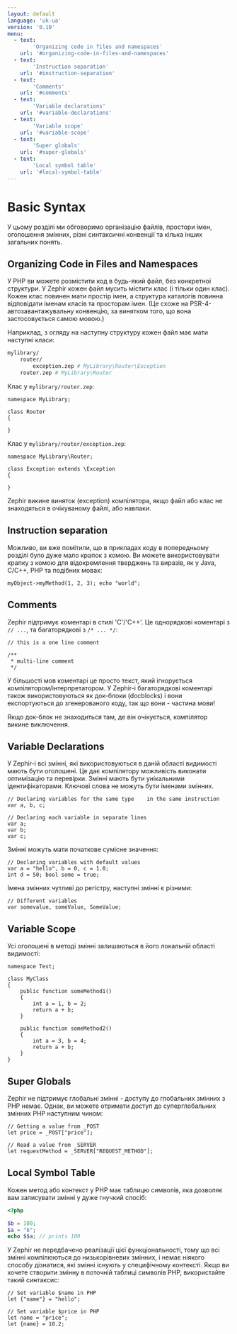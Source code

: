 ```yaml
---
layout: default
language: 'uk-ua'
version: '0.10'
menu:
  - text:
        'Organizing code in files and namespaces'
    url: '#organizing-code-in-files-and-namespaces'
  - text:
        'Instruction separation'
    url: '#instruction-separation'
  - text:
        'Comments'
    url: '#comments'
  - text:
        'Variable declarations'
    url: '#variable-declarations'
  - text:
        'Variable scope'
    url: '#variable-scope'
  - text:
        'Super globals'
    url: '#super-globals'
  - text:
        'Local symbol table'
    url: '#local-symbol-table'
---
```

# Basic Syntax

У цьому розділі ми обговоримо організацію файлів, простори імен, оголошення змінних, різні синтаксичні конвенції та кілька інших загальних понять.

<a name='organizing-code-in-files-and-namespaces'></a>

## Organizing Code in Files and Namespaces

У PHP ви можете розмістити код в будь-який файл, без конкретної структури. У Zephir кожен файл мусить містити клас (і тільки один клас). Кожен клас повинен мати простір імен, а структура каталогів повинна відповідати іменам класів та просторам імен. (Це схоже на PSR-4-автозавантажувальну конвенцію, за винятком того, що вона застосовується самою мовою.)

Наприклад, з огляду на наступну структуру кожен файл має мати наступні класи:

```bash
mylibrary/
    router/
        exception.zep # MyLibrary\Router\Exception
    router.zep # MyLibrary\Router
```

Клас у `mylibrary/router.zep`:

```zephir
namespace MyLibrary;

class Router
{

}
```

Клас у `mylibrary/router/exception.zep`:

```zephir
namespace MyLibrary\Router;

class Exception extends \Exception
{

}
```

Zephir викине виняток (exception) компілятора, якщо файл або клас не знаходяться в очікуваному файлі, або навпаки.

<a name='instruction-separation'></a>

## Instruction separation

Можливо, ви вже помітили, що в прикладах коду в попередньому розділі було дуже мало крапок з комою. Ви можете використовувати крапку з комою для відокремлення тверджень та виразів, як у Java, C/C++, PHP та подібних мовах:

```zephir
myObject->myMethod(1, 2, 3); echo "world";
```

<a name='comments'></a>

## Comments

Zephir підтримує коментарі в стилі 'C'/'C++'. Це однорядкові коментарі з `// ...`, та багаторядкові з `/* ... */`:

```zephir
// this is a one line comment

/**
 * multi-line comment
 */
```

У більшості мов коментарі це просто текст, який ігнорується компілятором/інтерпретатором. У Zephir-і багаторядкові коментарі також використовуються як док-блоки (docblocks) і вони експортуються до згенерованого коду, так що вони - частина мови!

Якщо док-блок не знаходиться там, де він очікується, компілятор викине виключення.

<a name='variable-declarations'></a>

## Variable Declarations

У Zephir-і всі змінні, які використовуються в даній області видимості мають бути оголошені. Це дає компілятору можливість виконати оптимізацію та перевірки. Змінні мають бути унікальними ідентифікаторами. Ключові слова не можуть бути іменами змінних.

```zephir
// Declaring variables for the same type    in the same instruction
var a, b, c;

// Declaring each variable in separate lines
var a;
var b;
var c;
```

Змінні можуть мати початкове сумісне значення:

```zephir
// Declaring variables with default values
var a = "hello", b = 0, c = 1.0;
int d = 50; bool some = true;
```

Імена змінних чутливі до регістру, наступні змінні є різними:

```zephir
// Different variables
var somevalue, someValue, SomeValue;
```

<a name='variable-scope'></a>

## Variable Scope

Усі оголошені в методі змінні залишаються в його локальній області видимості:

```zephir
namespace Test;

class MyClass
{
    public function someMethod1()
    {
        int a = 1, b = 2;
        return a + b;
    }

    public function someMethod2()
    {
        int a = 3, b = 4;
        return a + b;
    }
}
```

<a name='super-global'></a>

## Super Globals

Zephir не підтримує глобальні змінні - доступу до глобальних змінних з PHP немає. Однак, ви можете отримати доступ до суперглобальних змінних PHP наступним чином:

```zephir
// Getting a value from _POST
let price = _POST["price"];

// Read a value from _SERVER
let requestMethod = _SERVER["REQUEST_METHOD"];
```

<a name='local-symbol-table'></a>

## Local Symbol Table

Кожен метод або контекст у PHP має таблицю символів, яка дозволяє вам записувати змінні у дуже гнучкий спосіб:

```php
<?php

$b = 100;
$a = "b";
echo $$a; // prints 100
```

У Zephir не передбачено реалізації цієї функціональності, тому що всі змінні компілюються до низькорівневих змінних, і немає ніякого способу дізнатися, які змінні існують у специфічному контексті. Якщо ви хочете створити змінну в поточній таблиці символів PHP, використайте такий синтаксис:

```zephir
// Set variable $name in PHP
let {"name"} = "hello";

// Set variable $price in PHP
let name = "price";
let {name} = 10.2;
```
